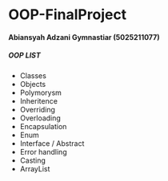 # OOP-FinalProject
#### Abiansyah Adzani Gymnastiar (5025211077)

##### OOP LIST
- Classes
- Objects
- Polymorysm
- Inheritence
- Overriding
- Overloading
- Encapsulation
- Enum
- Interface / Abstract
- Error handling
- Casting
- ArrayList
